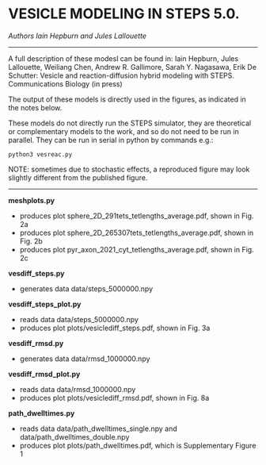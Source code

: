 
# VESICLE MODELING IN STEPS 5.0. 
*Authors Iain Hepburn and Jules Lallouette*

---------------------------------------------------------------------

A full description of these modesl can be found in:
Iain Hepburn, Jules Lallouette, Weiliang Chen, Andrew R. Gallimore, Sarah Y. Nagasawa, Erik De Schutter: Vesicle and reaction-diffusion hybrid modeling with STEPS. Communications Biology (in press)

The output of these models is directly used in the figures, as indicated in the notes below. 

These models do not directly run the STEPS simulator, they are theoretical or complementary models to the work, and so do not need to be run in parallel. They can be run in serial in python by commands e.g.:
 ```
 python3 vesreac.py
 ```

NOTE: sometimes due to stochastic effects, a reproduced figure may look slightly different from the published figure. 

---------------------------------------------------------------------


**meshplots.py**
 - produces plot sphere_2D_291tets_tetlengths_average.pdf, shown in Fig. 2a
 - produces plot sphere_2D_265307tets_tetlengths_average.pdf, shown in Fig. 2b
 - produces plot pyr_axon_2021_cyt_tetlengths_average.pdf, shown in Fig. 2c

**vesdiff_steps.py**
 - generates data data/steps_5000000.npy

**vesdiff_steps_plot.py**
 - reads data data/steps_5000000.npy
 - produces plot plots/vesiclediff_steps.pdf, shown in Fig. 3a

**vesdiff_rmsd.py**
 - generates data data/rmsd_1000000.npy

**vesdiff_rmsd_plot.py**
 - reads data data/rmsd_1000000.npy
 - produces plot plots/vesiclediff_rmsd.pdf, shown in Fig. 8a
  
**path_dwelltimes.py**
 - reads data data/path_dwelltimes_single.npy and data/path_dwelltimes_double.npy
 - produces plot plots/path_dwelltimes.pdf, which is Supplementary Figure 1

